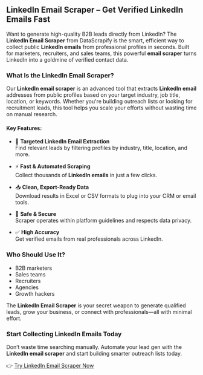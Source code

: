 
## LinkedIn Email Scraper – Get Verified LinkedIn Emails Fast

Want to generate high-quality B2B leads directly from LinkedIn? The **LinkedIn Email Scraper** from DataScrapify is the smart, efficient way to collect public **LinkedIn emails** from professional profiles in seconds. Built for marketers, recruiters, and sales teams, this powerful **email scraper** turns LinkedIn into a goldmine of verified contact data.

### What Is the LinkedIn Email Scraper?

Our **LinkedIn email scraper** is an advanced tool that extracts **LinkedIn email** addresses from public profiles based on your target industry, job title, location, or keywords. Whether you're building outreach lists or looking for recruitment leads, this tool helps you scale your efforts without wasting time on manual research.

#### Key Features:
- 🎯 **Targeted LinkedIn Email Extraction**  
  Find relevant leads by filtering profiles by industry, title, location, and more.

- ⚡ **Fast & Automated Scraping**  
  Collect thousands of **LinkedIn emails** in just a few clicks.

- 📥 **Clean, Export-Ready Data**  
  Download results in Excel or CSV formats to plug into your CRM or email tools.

- 🔐 **Safe & Secure**  
  Scraper operates within platform guidelines and respects data privacy.

- ✅ **High Accuracy**  
  Get verified emails from real professionals across LinkedIn.

### Who Should Use It?
- B2B marketers  
- Sales teams  
- Recruiters  
- Agencies  
- Growth hackers  

The **LinkedIn Email Scraper** is your secret weapon to generate qualified leads, grow your business, or connect with professionals—all with minimal effort.

### Start Collecting LinkedIn Emails Today

Don’t waste time searching manually. Automate your lead gen with the **LinkedIn email scraper** and start building smarter outreach lists today.

👉 [Try LinkedIn Email Scraper Now](https://www.datascrapify.com/product/Linkedin-Email-Scraper)
